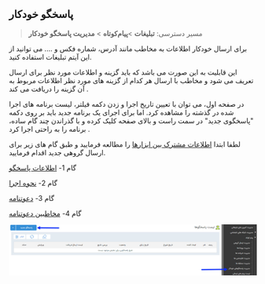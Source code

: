 ﻿## پاسخگو خودکار

> مسیر دسترسی:  **تبلیغات** >**پیام‌کوتاه** > **مدیریت پاسخگو خودکار** 

برای ارسال خودکار اطلاعات به مخاطب مانند آدرس، شماره فکس و .... می توانید از این آیتم تبلیغات استفاده کنید.

این قابلیت به این صورت می باشد که باید گزینه و اطلاعات مورد نظر برای ارسال تعریف می شود و مخاطب با ارسال هر کدام از گزینه های مورد نظر اطلاعات مربوط به آن گزینه را دریافت می کند . 

در صفحه اول، می توان با تعیین تاریخ اجرا و زدن دکمه فیلتر، لیست برنامه های اجرا شده در گذشته را مشاهده کرد. اما برای اجرای یک برنامه جدید باید بر روی دکمه "پاسخگوی جدید" در سمت راست و بالای صفحه کلیک کرده و با گذراندن چند گام ساده، برنامه را به راحتی اجرا کرد .

لطفا ابتدا [اطلاعات مشترک بین ابزارها](https://github.com/1stco/PayamGostarDocs/blob/master/help2.5.4/Marketing/moshtarak-abzar/moshtarak-abzar.md) را مطالعه فرمایید و طبق گام های زیر برای ارسال گروهی جدید اقدام فرمایید.


 گام 1- [اطلاعات پاسخگو](https://github.com/1stco/PayamGostarDocs/blob/master/help2.5.4/Marketing/sms/Autoresponder/1-avalie-khodkar/1-avalie-khodkar.md)

گام 2-  [نحوه اجرا](https://github.com/1stco/PayamGostarDocs/blob/master/help2.5.4/Marketing/sms/Autoresponder/2-nahveejra-khodkar/2-nahveejra-pasokh-khodkar.md)


گام 3-  [دعوتنامه](https://github.com/1stco/PayamGostarDocs/blob/master/help2.5.4/Marketing/sms/Autoresponder/3-davatname-pasokh-khodkar/3-davatname-pasokh-khodkar.md)

گام 4-  [مخاطبین دعوتنامه](https://github.com/1stco/PayamGostarDocs/blob/master/help2.5.4/Marketing/sms/Autoresponder/4-mokhatab-pasokh-khodkar/4-mokhatab-pasokh-khodkar.md)


![](advertising-sendingautoanswer.jpg)

